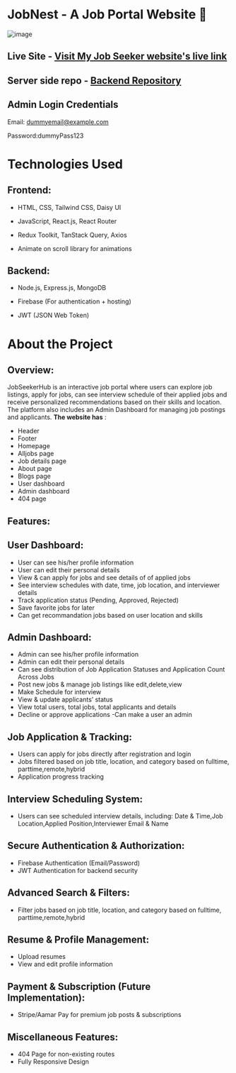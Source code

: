 # JobNest - A Job Portal Website 🏢

![image](https://github.com/user-attachments/assets/326eb54b-3d3d-436c-9d7e-ff5c81a4152e)

## Live Site - [Visit My Job Seeker website's live link](https://job-seeker-e20d7.web.app/)

## Server side repo - [Backend Repository](https://github.com/TanjiinaAkter/job-seeker-server)

## Admin Login Credentials

Email: dummyemail@example.com

Password:dummyPass123

# Technologies Used

## Frontend:

- HTML, CSS, Tailwind CSS, Daisy UI

- JavaScript, React.js, React Router

- Redux Toolkit, TanStack Query, Axios

- Animate on scroll library for animations

## Backend:

- Node.js, Express.js, MongoDB

- Firebase (For authentication + hosting)

- JWT (JSON Web Token)

# About the Project

## Overview:

JobSeekerHub is an interactive job portal where users can explore job listings, apply for jobs, can see interview schedule of their applied jobs and receive personalized recommendations based on their skills and location. The platform also includes an Admin Dashboard for managing job postings and applicants. **The website has** :

- Header
- Footer
- Homepage
- Alljobs page
- Job details page
- About page
- Blogs page
- User dashboard
- Admin dashboard
- 404 page

## Features:

## User Dashboard:

- User can see his/her profile information
- User can edit their personal details
- View & can apply for jobs and see details of of applied jobs
- See interview schedules with date, time, job location, and interviewer details
- Track application status (Pending, Approved, Rejected)
- Save favorite jobs for later
- Can get recommandation jobs based on user location and skills

## Admin Dashboard:

- Admin can see his/her profile information
- Admin can edit their personal details
- Can see distribution of Job Application Statuses and Application Count Across Jobs
- Post new jobs & manage job listings like edit,delete,view
- Make Schedule for interview
- View & update applicants’ status
- View total users, total jobs, total applicants and details
- Decline or approve applications
  -Can make a user an admin

## Job Application & Tracking:

- Users can apply for jobs directly after registration and login
- Jobs filtered based on job title, location, and category based on fulltime, parttime,remote,hybrid
- Application progress tracking

## Interview Scheduling System:

- Users can see scheduled interview details, including: Date & Time,Job Location,Applied Position,Interviewer Email & Name

## Secure Authentication & Authorization:

- Firebase Authentication (Email/Password)
- JWT Authentication for backend security

## Advanced Search & Filters:

- Filter jobs based on job title, location, and category based on fulltime, parttime,remote,hybrid

## Resume & Profile Management:

- Upload resumes
- View and edit profile information

## Payment & Subscription (Future Implementation):

- Stripe/Aamar Pay for premium job posts & subscriptions

## Miscellaneous Features:

- 404 Page for non-existing routes
- Fully Responsive Design
